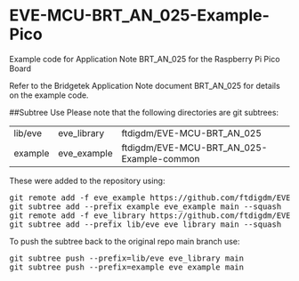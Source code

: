 # EVE-MCU-BRT_AN_025-Example-Pico
Example code for Application Note BRT_AN_025 for the Raspberry Pi Pico Board

Refer to the Bridgetek Application Note document BRT_AN_025 for details on the example code.

##Subtree Use
Please note that the following directories are git subtrees:
<table>
  <tr><td>lib/eve</td><td>eve_library</td><td>ftdigdm/EVE-MCU-BRT_AN_025</td></tr>
  <tr><td>example</td><td>eve_example</td><td>ftdigdm/EVE-MCU-BRT_AN_025-Example-common</td></tr>
</table>
These were added to the repository using:
<pre>
git remote add -f eve_example https://github.com/ftdigdm/EVE-MCU-BRT_AN_025-Example-common.git
git subtree add --prefix example eve_example main --squash
git remote add -f eve_library https://github.com/ftdigdm/EVE-MCU-BRT_AN_025.git
git subtree add --prefix lib/eve eve_library main --squash
</pre>
To push the subtree back to the original repo main branch use:
<pre>
git subtree push --prefix=lib/eve eve_library main
git subtree push --prefix=example eve_example main
</pre>
